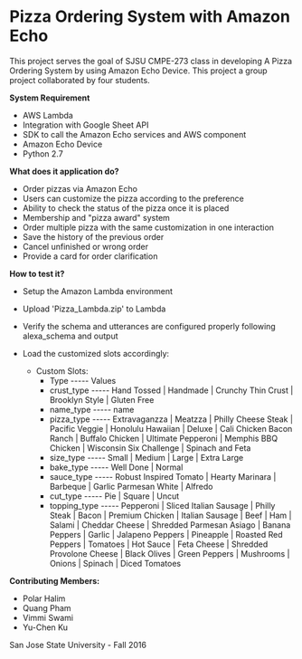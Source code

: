 # Pizza Ordering System with Amazon Echo

This project serves the goal of SJSU CMPE-273 class in developing A Pizza Ordering System by using Amazon Echo Device. This project a group project collaborated by four students.

<b>System Requirement</b>
- AWS Lambda
- Integration with Google Sheet API 
- SDK to call the Amazon Echo services and AWS component
- Amazon Echo Device
- Python 2.7

<b>What does it application do?</b>
- Order pizzas via Amazon Echo
- Users can customize the pizza according to the preference
- Ability to check the status of the pizza once it is placed
- Membership and "pizza award" system
- Order multiple pizza with the same customization in one interaction
- Save the history of the previous order 
- Cancel unfinished or wrong order
- Provide a card for order clarification

<b>How to test it?</b>
- Setup the Amazon Lambda environment
- Upload 'Pizza_Lambda.zip' to Lambda
- Verify the schema and utterances are configured properly following alexa_schema and output
- Load the customized slots accordingly:

  * Custom Slots:  
    * Type ----- Values  	
    * crust_type ----- Hand Tossed | Handmade | Crunchy Thin Crust | Brooklyn Style | Gluten Free  
    * name_type ----- name  
    * pizza_type ----- Extravaganzza | Meatzza | Philly Cheese Steak | Pacific Veggie | Honolulu Hawaiian | Deluxe | Cali Chicken Bacon Ranch | Buffalo Chicken | Ultimate Pepperoni | Memphis BBQ Chicken | Wisconsin Six Challenge | Spinach and Feta   
    * size_type ----- Small | Medium | Large | Extra Large  
    * bake_type ----- Well Done | Normal  
    * sauce_type ----- Robust Inspired Tomato | Hearty Marinara | Barbeque | Garlic Parmesan White | Alfredo   
    * cut_type ----- Pie | Square | Uncut  
    * topping_type ----- Pepperoni | Sliced Italian Sausage | Philly Steak | Bacon | Premium Chicken | Italian Sausage | Beef | Ham | Salami | Cheddar Cheese | Shredded Parmesan Asiago | Banana Peppers | Garlic | Jalapeno Peppers | Pineapple | Roasted Red Peppers | Tomatoes | Hot Sauce | Feta Cheese | Shredded Provolone Cheese | Black Olives | Green Peppers | Mushrooms | Onions | Spinach | Diced Tomatoes   

<b>Contributing Members: </b>
- Polar Halim
- Quang Pham
- Vimmi Swami
- Yu-Chen Ku


San Jose State University - Fall 2016
